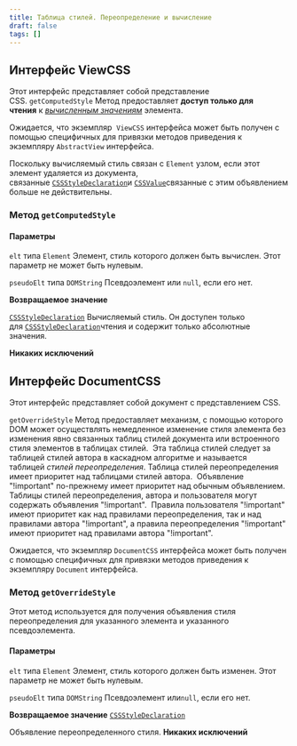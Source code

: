 ```yaml
---
title: Таблица стилей. Переопределение и вычисление
draft: false
tags: []
---
```


## Интерфейс ViewCSS 

Этот интерфейс представляет собой представление CSS. `getComputedStyle`
Метод предоставляет **доступ только для чтения** к [_вычисленным значениям_](http://www.w3.org/TR/1998/REC-CSS2-19980512/cascade.html#computed-value) элемента.

Ожидается, что экземпляр  `ViewCSS` интерфейса может быть получен с помощью специфичных для привязки методов приведения к экземпляру `AbstractView` интерфейса.

Поскольку вычисляемый стиль связан с `Element` узлом, если этот элемент удаляется из документа, связанные [`CSSStyleDeclaration`](https://www.w3.org/TR/DOM-Level-2-Style/css.html#CSS-CSSStyleDeclaration)и [`CSSValue`](https://www.w3.org/TR/DOM-Level-2-Style/css.html#CSS-CSSValue)связанные с этим объявлением больше не действительны.

### Метод `getComputedStyle`
#### **Параметры**

`elt` типа `Element`
Элемент, стиль которого должен быть вычислен. Этот параметр не может быть нулевым.  

`pseudoElt` типа `DOMString`
Псевдоэлемент или `null`, если его нет.  

**Возвращаемое значение**

[`CSSStyleDeclaration`](https://www.w3.org/TR/DOM-Level-2-Style/css.html#CSS-CSSStyleDeclaration)
Вычисляемый стиль. Он доступен только для [`CSSStyleDeclaration`](https://www.w3.org/TR/DOM-Level-2-Style/css.html#CSS-CSSStyleDeclaration)чтения и содержит только абсолютные значения.

**Никаких исключений**

## Интерфейс DocumentCSS

Этот интерфейс представляет собой документ с представлением CSS.

`getOverrideStyle`
Метод предоставляет механизм, с помощью которого DOM может осуществлять немедленное изменение стиля элемента без изменения явно связанных таблиц стилей документа или встроенного стиля элементов в таблицах стилей. 
Эта таблица стилей следует за таблицей стилей автора в каскадном алгоритме и называется таблицей _стилей переопределения_. Таблица стилей переопределения имеет приоритет над таблицами стилей автора. 
Объявление "!important" по-прежнему имеет приоритет над обычным объявлением. 
Таблицы стилей переопределения, автора и пользователя могут содержать объявления "!important". 
Правила пользователя "!important" имеют приоритет как над правилами переопределения, так и над правилами автора "!important", а правила переопределения "!important" имеют приоритет над правилами автора "!important".

Ожидается, что экземпляр `DocumentCSS` интерфейса может быть получен с помощью специфичных для привязки методов приведения к экземпляру `Document` интерфейса.
  
### Метод `getOverrideStyle`

Этот метод используется для получения объявления стиля переопределения для указанного элемента и указанного псевдоэлемента.

#### Параметры

`elt` типа `Element`
Элемент, стиль которого должен быть изменен. Этот параметр не может быть нулевым.  

`pseudoElt` типа `DOMString`
Псевдоэлемент или`null`, если его нет.  

**Возвращаемое значение**
[`CSSStyleDeclaration`](https://www.w3.org/TR/DOM-Level-2-Style/css.html#CSS-CSSStyleDeclaration)

Объявление переопределенного стиля.
**Никаких исключений**